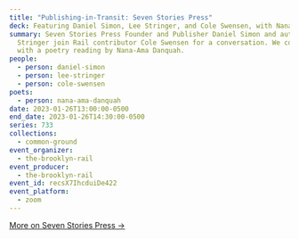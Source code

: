```yaml
---
title: "Publishing-in-Transit: Seven Stories Press"
deck: Featuring Daniel Simon, Lee Stringer, and Cole Swensen, with Nana-Ama Danquah
summary: Seven Stories Press Founder and Publisher Daniel Simon and author Lee
  Stringer join Rail contributor Cole Swensen for a conversation. We conclude
  with a poetry reading by Nana-Ama Danquah.
people:
  - person: daniel-simon
  - person: lee-stringer
  - person: cole-swensen
poets:
  - person: nana-ama-danquah
date: 2023-01-26T13:00:00-0500
end_date: 2023-01-26T14:30:00-0500
series: 733
collections:
  - common-ground
event_organizer:
  - the-brooklyn-rail
event_producer:
  - the-brooklyn-rail
event_id: recsX7IhcduiDe422
event_platform:
  - zoom
---
```

[M﻿ore on Seven Stories Press →](https://www.sevenstories.com/)